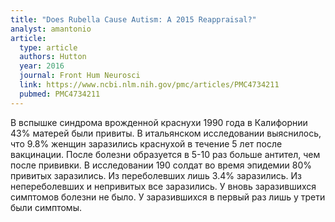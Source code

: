 ```yaml
---
title: "Does Rubella Cause Autism: A 2015 Reappraisal?"
analyst: amantonio
article:
  type: article
  authors: Hutton
  year: 2016
  journal: Front Hum Neurosci
  link: https://www.ncbi.nlm.nih.gov/pmc/articles/PMC4734211
  pubmed: PMC4734211
---
```


В вспышке синдрома врожденной краснухи 1990 года в Калифорнии 43% матерей были привиты.
В итальянском исследовании выяснилось, что 9.8% женщин заразились краснухой в течение 5 лет после вакцинации.
После болезни образуется в 5-10 раз больше антител, чем после прививки.
В исследовании 190 солдат во время эпидемии 80% привитых заразились. Из переболевших лишь 3.4% заразились. Из непереболевших и непривитых все заразились. У вновь заразившихся симптомов болезни не было. У заразившихся в первый раз лишь у трети были симптомы.
